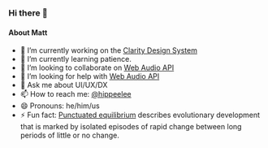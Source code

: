 ### Hi there 👋

<!--
**hippee-lee/hippee-lee** is a ✨ _special_ ✨ repository because its `README.md` (this file) appears on your GitHub profile.
-->

#### About Matt

- 🔭 I’m currently working on the [Clarity Design System](https://next.clarity.design)
- 🌱 I’m currently learning patience.
- 👯 I’m looking to collaborate on [Web Audio API](https://developer.mozilla.org/en-US/docs/Web/API/Web_Audio_API)
- 🤔 I’m looking for help with [Web Audio API](https://developer.mozilla.org/en-US/docs/Web/API/Web_Audio_API)
- 💬 Ask me about UI/UX/DX
- 📫 How to reach me: [@hippeelee](https://twitter.com/hippeelee)
- 😄 Pronouns: he/him/us
- ⚡ Fun fact: [Punctuated equilibrium](https://en.wikipedia.org/wiki/Punctuated_equilibrium) describes evolutionary development that is marked by isolated episodes of rapid change between long periods of little or no change.
